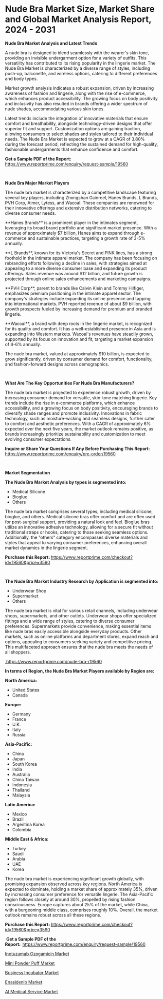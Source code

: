<p><h1>Nude Bra Market Size, Market Share and Global Market Analysis Report, 2024 - 2031</h1></p><p><strong>Nude Bra Market Analysis and Latest Trends</strong></p>
<p><p>A nude bra is designed to blend seamlessly with the wearer's skin tone, providing an invisible undergarment option for a variety of outfits. This versatility has contributed to its rising popularity in the lingerie market. The Nude Bra Market is characterized by a diverse range of styles, including push-up, balconette, and wireless options, catering to different preferences and body types.</p><p>Market growth analysis indicates a robust expansion, driven by increasing awareness of fashion and lingerie, along with the rise of e-commerce, which enhances product accessibility. The growing focus on body positivity and inclusivity has also resulted in brands offering a wider spectrum of nude shades, accommodating various skin tones. </p><p>Latest trends include the integration of innovative materials that ensure comfort and breathability, alongside technology-driven designs that offer superior fit and support. Customization options are gaining traction, allowing consumers to select shades and styles tailored to their individual needs. The Nude Bra Market is expected to grow at a CAGR of 3.80% during the forecast period, reflecting the sustained demand for high-quality, fashionable undergarments that enhance confidence and comfort.</p></p>
<p><strong>Get a Sample PDF of the Report:&nbsp;</strong> <a href="https://www.reportprime.com/enquiry/request-sample/19560?utm_campaign=1131&utm_medium=2&utm_source=Github&utm_content=ia&utm_term=23112024&utm_id=nude-bra">https://www.reportprime.com/enquiry/request-sample/19560</a></p>
<p>&nbsp;</p>
<p><strong>Nude Bra Major Market Players</strong></p>
<p><p>The nude bra market is characterized by a competitive landscape featuring several key players, including Zhongshan Gainreel, Hanes Brands, L Brands, PVH Corp, Aimer, Lytess, and Wacoal. These companies are renowned for their innovative offerings and extensive distribution networks, catering to diverse consumer needs.</p><p>**Hanes Brands** is a prominent player in the intimates segment, leveraging its broad brand portfolio and significant market presence. With a revenue of approximately $7 billion, Hanes aims to expand through e-commerce and sustainable practices, targeting a growth rate of 3-5% annually.</p><p>**L Brands**, known for its Victoria's Secret and PINK lines, has a strong foothold in the intimate apparel market. The company has been focusing on rebranding efforts following a decline in sales, with strategies aimed at appealing to a more diverse consumer base and expanding its product offerings. Sales revenue was around $12 billion, and future growth is projected through online sales enhancements and marketing campaigns.</p><p>**PVH Corp**, parent to brands like Calvin Klein and Tommy Hilfiger, emphasizes premium positioning in the intimate apparel sector. The company's strategies include expanding its online presence and tapping into international markets. PVH reported revenue of about $9 billion, with growth prospects fueled by increasing demand for premium and branded lingerie.</p><p>**Wacoal**, a brand with deep roots in the lingerie market, is recognized for its quality and comfort. It has a well-established presence in Asia and is expanding into Western markets. Wacoal's revenues have steadily grown, supported by its focus on innovation and fit, targeting a market expansion of 4-6% annually.</p><p>The nude bra market, valued at approximately $10 billion, is expected to grow significantly, driven by consumer demand for comfort, functionality, and fashion-forward designs across demographics.</p></p>
<p>&nbsp;</p>
<p><strong>What Are The Key Opportunities For Nude Bra Manufacturers?</strong></p>
<p><p>The nude bra market is projected to experience robust growth, driven by increasing consumer demand for versatile, skin-tone matching lingerie. Key trends include the rise in e-commerce platforms, which enhance accessibility, and a growing focus on body positivity, encouraging brands to diversify shade ranges and promote inclusivity. Innovations in fabric technology, such as moisture-wicking and seamless designs, further cater to comfort and aesthetic preferences. With a CAGR of approximately 6% expected over the next five years, the market outlook remains positive, as brands increasingly prioritize sustainability and customization to meet evolving consumer expectations.</p></p>
<p><strong>Inquire or Share Your Questions If Any Before Purchasing This Report:</strong> <a href="https://www.reportprime.com/enquiry/pre-order/19560?utm_campaign=1131&utm_medium=2&utm_source=Github&utm_content=ia&utm_term=23112024&utm_id=nude-bra">https://www.reportprime.com/enquiry/pre-order/19560</a></p>
<p>&nbsp;</p>
<p><strong>Market Segmentation</strong></p>
<p><strong>The Nude Bra Market Analysis by types is segmented into:</strong></p>
<p><ul><li>Medical Silicone</li><li>Bioglue</li><li>Others</li></ul></p>
<p><p>The nude bra market comprises several types, including medical silicone, bioglue, and others. Medical silicone bras offer comfort and are often used for post-surgical support, providing a natural look and feel. Bioglue bras utilize an innovative adhesive technology, allowing for a secure fit without traditional straps or hooks, catering to those seeking seamless options. Additionally, the "others" category encompasses diverse materials and styles that appeal to varying consumer preferences, enhancing overall market dynamics in the lingerie segment.</p></p>
<p><strong>Purchase this Report:&nbsp;</strong><a href="https://www.reportprime.com/checkout?id=19560&price=3590&utm_campaign=1131&utm_medium=2&utm_source=Github&utm_content=ia&utm_term=23112024&utm_id=nude-bra">https://www.reportprime.com/checkout?id=19560&price=3590</a></p>
<p>&nbsp;</p>
<p><strong>The Nude Bra Market Industry Research by Application is segmented into:</strong></p>
<p><ul><li>Underwear Shop</li><li>Supermarket</li><li>Others</li></ul></p>
<p><p>The nude bra market is vital for various retail channels, including underwear shops, supermarkets, and other outlets. Underwear shops offer specialized fittings and a wide range of styles, catering to diverse consumer preferences. Supermarkets provide convenience, making essential items like nude bras easily accessible alongside everyday products. Other markets, such as online platforms and department stores, expand reach and options, appealing to consumers seeking variety and competitive pricing. This multifaceted approach ensures that the nude bra meets the needs of all shoppers.</p></p>
<p><a href="https://www.reportprime.com/nude-bra-r19560?utm_campaign=1131&utm_medium=2&utm_source=Github&utm_content=ia&utm_term=23112024&utm_id=nude-bra">&nbsp;https://www.reportprime.com/nude-bra-r19560</a></p>
<p><strong>In terms of Region, the Nude Bra Market Players available by Region are:</strong></p>
<p>
    <p> <strong> North America: </strong>
        <ul>
            <li>United States</li>
            <li>Canada</li>
        </ul>
        </p> 
    <p> <strong> Europe: </strong>
        <ul>
            <li>Germany</li>
            <li>France</li>
            <li>U.K.</li>
            <li>Italy</li>
            <li>Russia</li>
        </ul>
        </p> 
    <p> <strong> Asia-Pacific: </strong>
        <ul>
            <li>China</li>
            <li>Japan</li>
            <li>South Korea</li>
            <li>India</li>
            <li>Australia</li>
            <li>China Taiwan</li>
            <li>Indonesia</li>
            <li>Thailand</li>
            <li>Malaysia</li>
        </ul>
        </p> 
    <p> <strong> Latin America: </strong>
        <ul>
            <li>Mexico</li>
            <li>Brazil</li>
            <li>Argentina Korea</li>
            <li>Colombia</li>
        </ul>
        </p> 
    <p> <strong> Middle East & Africa: </strong>
        <ul>
            <li>Turkey</li>
            <li>Saudi</li>
            <li>Arabia</li>
            <li>UAE</li>
            <li>Korea</li>
        </ul>
    </p>
    </p>
<p><p>The nude bra market is experiencing significant growth globally, with promising expansion observed across key regions. North America is expected to dominate, holding a market share of approximately 35%, driven by increasing consumer preference for versatile lingerie. The Asia-Pacific region follows closely at around 30%, propelled by rising fashion consciousness. Europe captures about 25% of the market, while China, with a burgeoning middle class, comprises roughly 10%. Overall, the market outlook remains robust across all these regions.</p></p>
<p><strong>Purchase this Report: </strong><a href="https://www.reportprime.com/checkout?id=19560&price=3590&utm_campaign=1131&utm_medium=2&utm_source=Github&utm_content=ia&utm_term=23112024&utm_id=nude-bra">https://www.reportprime.com/checkout?id=19560&price=3590</a></p>
<p>&nbsp;<strong>Get a Sample PDF of the Report:&nbsp;&nbsp;</strong><a href="https://www.reportprime.com/enquiry/request-sample/19560?utm_campaign=1131&utm_medium=2&utm_source=Github&utm_content=ia&utm_term=23112024&utm_id=nude-bra">https://www.reportprime.com/enquiry/request-sample/19560</a></p>
<p><strong></strong></p>
<p><p><a href="https://www.linkedin.com/pulse/key-trends-driving-inotuzumab-ozogamicin-market-growth-82-yrjkf?utm_campaign=1131&utm_medium=2&utm_source=Github&utm_content=ia&utm_term=23112024&utm_id=nude-bra">Inotuzumab Ozogamicin Market</a></p><p><a href="https://github.com/CliffMedina6/Market-Research-Report-List-7/blob/main/mini-powder-puff-market.md?utm_campaign=1131&utm_medium=2&utm_source=Github&utm_content=ia&utm_term=23112024&utm_id=nude-bra">Mini Powder Puff Market</a></p><p><a href="https://issuu.com/reportprime-2/docs/business-incubator-market-size-2030_46c53f5ae2a1f3?utm_campaign=1131&utm_medium=2&utm_source=Github&utm_content=ia&utm_term=23112024&utm_id=nude-bra">Business Incubator Market</a></p><p><a href="https://www.linkedin.com/pulse/insightful-enasidenib-market-trends-growth-opportunities-share-8nfae?utm_campaign=1131&utm_medium=2&utm_source=Github&utm_content=ia&utm_term=23112024&utm_id=nude-bra">Enasidenib Market</a></p><p><a href="https://issuu.com/reportprime-2/docs/ai-medical-service-market-size-2030_5fc837552db22d?utm_campaign=1131&utm_medium=2&utm_source=Github&utm_content=ia&utm_term=23112024&utm_id=nude-bra">AI Medical Service Market</a></p></p>